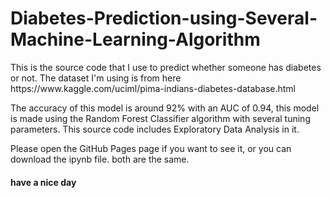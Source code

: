 # Diabetes-Prediction-using-Several-Machine-Learning-Algorithm
<p>This is the source code that I use to predict whether someone has diabetes or not. The dataset I'm using is from here https://www.kaggle.com/uciml/pima-indians-diabetes-database.html</p> 
<p>The accuracy of this model is around 92% with an AUC of 0.94, this model is made using the Random Forest Classifier algorithm with several tuning parameters. This source code includes Exploratory Data Analysis in it.</p>  
<p>Please open the GitHub Pages page if you want to see it, or you can download the ipynb file. both are the same.</p>
<h4>have a nice day</h4>
